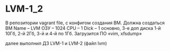 # LVM-1_2
В репозитории vagrant file, с конфигом создания ВМ. 
Должна создаться ВМ Name – LVM  ОЗУ – 1024 CPU – 1 Dick – 1 основно,
 3-е доп диска 1-й  10Гб, 2-й 2Гб, 3-й и 4-й по 1Гб.
 Загрузится ПО «vim, xfsdump»
 
 далее выполнил ДЗ LVM-1 и LVM-2 (файл lvm)
 

